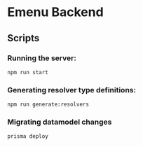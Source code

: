 # Emenu Backend

## Scripts

### Running the server:

```
npm run start
```

### Generating resolver type definitions:

```
npm run generate:resolvers
```

### Migrating datamodel changes

```
prisma deploy
```
